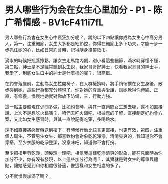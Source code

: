 # 男人哪些行为会在女生心里加分 - P1 - 陈广希情感 - BV1cF411i7fL

男人哪些行為會在女生心中瘋狂加分呢？，說的以下四點讓你成為女生心中高分男人，第一，注重細節，女生大多都是細節控，你得在細節上多下功夫，才能一步一步抓住她的心，比如日常約會時，記得隨身攜帶紙巾。

滴水的時候把瓶蓋擰鬆，讓女生走馬路內側，別小看這些細節，滴水時穿懂不懂，第二點，紳士是不是經常聽到女生說，我家哥哥好紳士，快看我家哥哥的紳士手，我愛了，到底女生口中的紳士是什麼樣的呢？，很簡單。

在約會落座前，主動為女生拉開椅子，在人群擁擠時，將手悄悄撲在女生身後，散步碰到她，這些行為都充分體現了，你對她的尊重與愛護，讓她覺得你禮貌、正直、有修養，慢慢地她就對你放下防備，三，行動力強。

這一點主要體現在少問多做，比如約會時，與其一直詢問女生想去哪，還不如直接說，上次不是想吃火鍋嗎？，咱們去吃火鍋吧，根據您的了解，直接制定好約會方案，又比如女生感冒時，與其一直說記得吃藥，多喝熱水。

還不如直接將感冒藥送到樓下，有時候行動比語言更直接，也更有效，第四，注重個人衛生，不管男生女生，都喜歡約會對象乾乾淨淨，清清爽爽的，我知道你不會穿搭，至少衣服的乾淨整潔，沒意味吧，知道你不會打扮。

至少把指甲剪乾淨，頭髮理一理吧，相信我這樣乾淨清爽的形象，能在見面時為你加分不少，你有沒有發現，以上這些加分行為呢？，其實就是對女生的尊重與體貼，讓她感覺到和你相處很舒適，像這樣和女生相處的多了。

分不就慢慢加滿了嗎？。